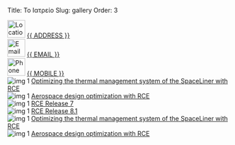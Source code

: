 Title: Το Ιατρείο
Slug: gallery
Order: 3

<div class="content-list-row">    
    <div class="content-info-row">
      <img src="{{ SITEURL }}/images/locate.png" alt="Location Icon" style="width:40px">
      <a href="https://maps.app.goo.gl/RstcEQ91LDKZVg2d8" target="_blank">{{ ADDRESS }}</a>
    </div>    
    <div class="content-info-row">
      <img src="{{ SITEURL }}/images/email.png" alt="Email Icon" style="width:40px">
      <a href="mailto:{{ EMAIL }}" target="_blank">{{ EMAIL }}</a>
    </div>    
    <div class="content-info-row">
      <img src="{{ SITEURL }}/images/tel.png" alt="Phone Icon"style="width:40px" >
      <a href="tel:{{ MOBILE }}" target="_blank">{{ MOBILE }}</a>
    </div>
</div>

<div class="container section-padding"> 
	<div id="gallery">        
		<div class="isotope">
			<div class="item height14x cat-space">
				<div class="gallery-item">
					<img src="{{ SITEURL }}/images/screenshots/RCE_screenshot_140827-600x320px.png" alt="img 1">
					<a href="{{ SITEURL }}/images/screenshots/RCE_screenshot_140827-HighRes.png" class="boxer"><span class="item-title">Optimizing the thermal management system of the SpaceLiner with RCE</span></a>
				</div>
			</div><!-- /.item --> 
			<div class="item squire cat-aeronautics">
				<div class="gallery-item">
					<img src="{{ SITEURL }}/images/screenshots/RCE_mdo-600x370.png" alt="img 1">
					<a href="{{ SITEURL }}/images/screenshots/RCE_mdo-HighRes.png" class="boxer"><span class="item-title">Aerospace design optimization with RCE</span></a>
				</div>
			</div><!-- /.item -->
			<div class="item squire cat-aeronautics">
				<div class="gallery-item">
					<img src="{{ SITEURL }}/images/screenshots/RCE_release_7_complete_600x330px.png" alt="img 1">
					<a href="{{ SITEURL }}/images/screenshots/RCE_release_7_complete-HighRes.png" class="boxer"><span class="item-title">RCE Release 7</span></a>
				</div>
			</div><!-- /.item -->
			<div class="item squire cat-aeronautics">
				<div class="gallery-item">
					<img src="{{ SITEURL }}/images/screenshots/RCE_release_81_screenshot-600x324.png" alt="img 1">
					<a href="{{ SITEURL }}/images/screenshots/RCE_release_81_screenshot-HighRes.png" class="boxer"><span class="item-title">RCE Release 8.1</span></a>
				</div>
			</div><!-- /.item --> <div class="item height14x cat-space">
				<div class="gallery-item">
					<img src="{{ SITEURL }}/images/screenshots/RCE_screenshot_140827-600x320px.png" alt="img 1">
					<a href="{{ SITEURL }}/images/screenshots/RCE_screenshot_140827-HighRes.png" class="boxer"><span class="item-title">Optimizing the thermal management system of the SpaceLiner with RCE</span></a>
				</div>
			</div><!-- /.item --> 
			<div class="item squire cat-aeronautics">
				<div class="gallery-item">
					<img src="{{ SITEURL }}/images/screenshots/RCE_mdo-600x370.png" alt="img 1">
					<a href="{{ SITEURL }}/images/screenshots/RCE_mdo-HighRes.png" class="boxer"><span class="item-title">Aerospace design optimization with RCE</span></a>
				</div>						
			</div><!-- /.item -->            
		</div><!-- /.isotope -->
	</div><!--  /.gallery --> 
</div>


